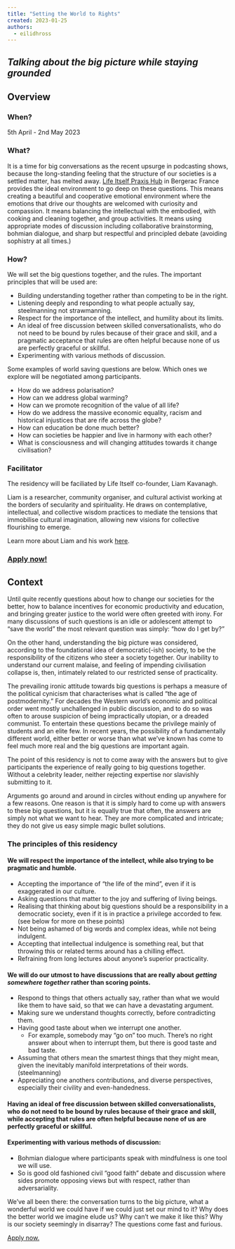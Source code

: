 ```yaml
---
title: "Setting the World to Rights"
created: 2023-01-25
authors: 
  - eilidhross
---
```


## *Talking about the big picture while staying grounded*

## Overview

### When?

5th April - 2nd May 2023

### What?

It is a time for big conversations as the recent upsurge in podcasting shows, because the long-standing feeling that the structure of our societies is a settled matter, has melted away. [Life Itself Praxis Hub](vault/hubs/bergerac) in Bergerac France provides the ideal environment to go deep on these questions. This means creating a beautiful and cooperative emotional environment where the emotions that drive our thoughts are welcomed with curiosity and compassion. It means balancing the intellectual with the embodied, with cooking and cleaning together, and group activities. It means using appropriate modes of discussion including collaborative brainstorming, bohmian dialogue, and sharp but respectful and principled debate (avoiding sophistry at all times.) 

### How?

We will set the big questions together, and the rules. The important principles that will be used are: 

* Building understanding together rather than competing to be in the right.
* Listening deeply and responding to what people actually say, steelmanning not strawmanning.
* Respect for the importance of the intellect, and humility about its limits.
* An ideal of free discussion between skilled conversationalists, who do not need to be bound by rules because of their grace and skill, and a pragmatic acceptance that rules are often helpful because none of us are perfectly graceful or skillful.
* Experimenting with various methods of discussion.

Some examples of world saving questions are below. Which ones we explore will be negotiated among participants.

* How do we address polarisation? 
* How can we address global warming? 
* How can we promote recognition of the value of all life? 
* How do we address the massive economic equality, racism and historical injustices that are rife across the globe? 
* How can education be done much better?
* How can societies be happier and live in harmony with each other? 
* What is consciousness and will changing attitudes towards it change civilisation?

### Facilitator

The residency will be faciliated by Life Itself co-founder, Liam Kavanagh.

Liam is a researcher, community organiser, and cultural activist working at the borders of secularity and spirituality. He draws on contemplative, intellectual, and collective wisdom practices to mediate the tensions that immobilise cultural imagination, allowing new visions for collective flourishing to emerge. 

Learn more about Liam and his work [here](https://www.liamkavanagh.me/).

### [Apply now!](https://docs.google.com/forms/d/1IeTEIET38KYzTbl1Gh7O4PcJzm9UfbiLXtu48Yw6laM/prefill)

## Context

Until quite recently questions about how to change our societies for the better, how to balance incentives for economic productivity and education, and bringing greater justice to the world were often greeted with irony. For many discussions of such questions is an idle or adolescent attempt to “save the world” the most relevant question was simply: “how do I get by?”

On the other hand, understanding the big picture was considered, according to the foundational idea of democratic(-ish) society, to be the responsibility of the citizens who steer a society together. Our inability to understand our current malaise, and feeling of impending civilisation collapse is, then, intimately related to our restricted sense of practicality.

The prevailing ironic attitude towards big questions is perhaps a measure of the political cynicism that characterises what is called “the age of postmodernity.” For decades the Western world’s economic and political order went mostly unchallenged in public discussion, and to do so was often to arouse suspicion of being impractically utopian, or a dreaded communist. To entertain these questions became the privilege mainly of students and an elite few. In recent years, the possibility of a fundamentally different world, either better or worse than what we’ve known has come to feel much more real and the big questions are important again. 

The point of this residency is not to come away with the answers but to give participants the experience of really going to big questions together. Without a celebrity leader, neither rejecting expertise nor slavishly submitting to it.

Arguments go around and around in circles without ending up anywhere for a few reasons. One reason is that it is simply hard to come up with answers to these big questions, but it is equally true that often, the answers are simply not what we want to hear. They are more complicated and intricate; they do not give us easy simple magic bullet solutions. 

### The principles of this residency

#### We will respect the importance of the intellect, while also trying to be pragmatic and humble.

* Accepting the importance of “the life of the mind”, even if it is exaggerated in our culture.
* Asking questions that matter to the joy and suffering of living beings.
* Realising that thinking about big questions should be a responsibility in a democratic society, even if it is in practice a privilege accorded to few. (see below for more on these points)
* Not being ashamed of big words and complex ideas, while not being indulgent.
* Accepting that intellectual indulgence is something real, but that throwing this or related terms around has a chilling effect.
* Refraining from long lectures about anyone’s superior practicality.

#### We will do our utmost to have discussions that are really about *getting somewhere together* rather than scoring points. 

* Respond to things that others actually say, rather than what we would like them to have said, so that we can have a devastating argument.
* Making sure we understand thoughts correctly, before contradicting them. 
* Having good taste about when we interrupt one another.
	* For example, somebody may “go on” too much. There’s no right answer about when to interrupt them, but there is good taste and bad taste. 
* Assuming that others mean the smartest things that they might mean, given the inevitably manifold interpretations of their words. (steelmanning)
* Appreciating one anothers contributions, and diverse perspectives, especially their civility and even-handedness.

#### Having an ideal of free discussion between skilled conversationalists, who do not need to be bound by rules because of their grace and skill, while accepting that rules are often helpful because none of us are perfectly graceful or skillful.

#### Experimenting with various methods of discussion:

* Bohmian dialogue where participants speak with mindfulness is one tool we will use.
* So is good old fashioned civil “good faith” debate and discussion where sides promote opposing views but with respect, rather than adversariality.


We’ve all been there: the conversation turns to the big picture, what a wonderful world we could have if we could just set our mind to it? Why does the better world we imagine elude us? Why can’t we make it like this? Why is our society seemingly in disarray? The questions come fast and furious.

[Apply now.](https://docs.google.com/forms/d/1IeTEIET38KYzTbl1Gh7O4PcJzm9UfbiLXtu48Yw6laM/prefill)







